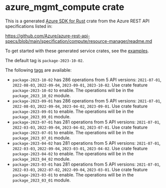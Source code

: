 # azure_mgmt_compute crate

This is a generated [Azure SDK for Rust](https://github.com/Azure/azure-sdk-for-rust) crate from the Azure REST API specifications listed in:

https://github.com/Azure/azure-rest-api-specs/blob/main/specification/compute/resource-manager/readme.md

To get started with these generated service crates, see the [examples](https://github.com/Azure/azure-sdk-for-rust/blob/main/services/README.md#examples).

The default tag is `package-2023-10-02`.

The following [tags](https://github.com/Azure/azure-sdk-for-rust/blob/main/services/tags.md) are available:

- `package-2023-10-02` has 286 operations from 5 API versions: `2021-07-01`, `2022-08-03`, `2022-09-04`, `2023-09-01`, `2023-10-02`. Use crate feature `package-2023-10-02` to enable. The operations will be in the `package_2023_10_02` module.
- `package-2023-09-01` has 286 operations from 5 API versions: `2021-07-01`, `2022-08-03`, `2022-09-04`, `2023-04-02`, `2023-09-01`. Use crate feature `package-2023-09-01` to enable. The operations will be in the `package_2023_09_01` module.
- `package-2023-07-01` has 281 operations from 5 API versions: `2021-07-01`, `2022-03-03`, `2022-09-04`, `2023-04-02`, `2023-07-01`. Use crate feature `package-2023-07-01` to enable. The operations will be in the `package_2023_07_01` module.
- `package-2023-04-02` has 281 operations from 5 API versions: `2021-07-01`, `2022-03-03`, `2022-09-04`, `2023-03-01`, `2023-04-02`. Use crate feature `package-2023-04-02` to enable. The operations will be in the `package_2023_04_02` module.
- `package-2023-03-01` has 281 operations from 5 API versions: `2021-07-01`, `2022-03-03`, `2022-07-02`, `2022-09-04`, `2023-03-01`. Use crate feature `package-2023-03-01` to enable. The operations will be in the `package_2023_03_01` module.
